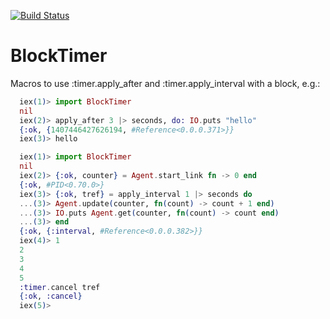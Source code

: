 [![Build Status](https://travis-ci.org/adamkittelson/block_timer.svg?branch=master)](https://travis-ci.org/adamkittelson/block_timer)

BlockTimer
=====

Macros to use :timer.apply_after and :timer.apply_interval with a block, e.g.:

  ```elixir
    iex(1)> import BlockTimer
    nil
    iex(2)> apply_after 3 |> seconds, do: IO.puts "hello"
    {:ok, {1407446427626194, #Reference<0.0.0.371>}}
    iex(3)> hello
  ```

  ```elixir
    iex(1)> import BlockTimer
    nil
    iex(2)> {:ok, counter} = Agent.start_link fn -> 0 end
    {:ok, #PID<0.70.0>}
    iex(3)> {:ok, tref} = apply_interval 1 |> seconds do
    ...(3)> Agent.update(counter, fn(count) -> count + 1 end)
    ...(3)> IO.puts Agent.get(counter, fn(count) -> count end)
    ...(3)> end
    {:ok, {:interval, #Reference<0.0.0.382>}}
    iex(4)> 1
    2
    3
    4
    5
    :timer.cancel tref
    {:ok, :cancel}
    iex(5)>
  ```
